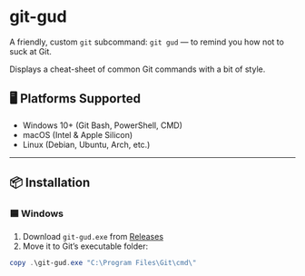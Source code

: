 # git-gud

A friendly, custom `git` subcommand: `git gud` — to remind you how not to suck at Git.

Displays a cheat-sheet of common Git commands with a bit of style.

## 🖥️ Platforms Supported

- Windows 10+ (Git Bash, PowerShell, CMD)
- macOS (Intel & Apple Silicon)
- Linux (Debian, Ubuntu, Arch, etc.)

---

## 📦 Installation

### 🟦 Windows

1. Download `git-gud.exe` from [Releases](https://github.com/YOUR_USERNAME/git-gud/releases)
2. Move it to Git’s executable folder:

```powershell
copy .\git-gud.exe "C:\Program Files\Git\cmd\"
